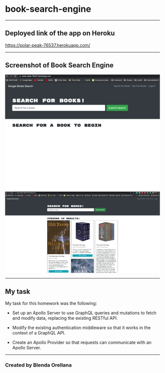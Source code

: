 # book-search-engine

---
## Deployed link of the app on Heroku

https://polar-peak-76537.herokuapp.com/

---
## Screenshot of Book Search Engine


![Book Search](google.jpg)
![Book Search](google1.jpg)


---

## My task

My task for this homework was the following: 
* Set up an Apollo Server to use GraphQL queries and mutations to fetch and modify data, replacing the existing RESTful API.

* Modify the existing authentication middleware so that it works in the context of a GraphQL API.

* Create an Apollo Provider so that requests can communicate with an Apollo Server.
---
### Created by Blenda Orellana